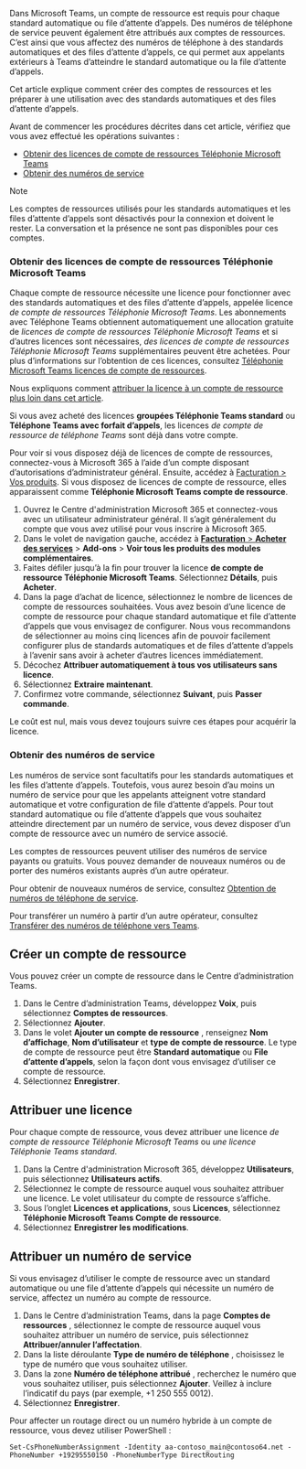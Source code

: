 Dans Microsoft Teams, un compte de ressource est requis pour chaque standard automatique ou file d’attente d’appels. Des numéros de téléphone de service peuvent également être attribués aux comptes de ressources. C’est ainsi que vous affectez des numéros de téléphone à des standards automatiques et des files d’attente d’appels, ce qui permet aux appelants extérieurs à Teams d’atteindre le standard automatique ou la file d’attente d’appels.

Cet article explique comment créer des comptes de ressources et les préparer à une utilisation avec des standards automatiques et des files d’attente d’appels.

Avant de commencer les procédures décrites dans cet article, vérifiez que vous avez effectué les opérations suivantes :

- [Obtenir des licences de compte de ressources Téléphonie Microsoft Teams](#obtain-microsoft-teams-phone-resource-account-licenses)
- [Obtenir des numéros de service](#obtain-service-numbers)

> [!NOTE]
> Les comptes de ressources utilisés pour les standards automatiques et les files d’attente d’appels sont désactivés pour la connexion et doivent le rester. La conversation et la présence ne sont pas disponibles pour ces comptes.

### <a name="obtain-microsoft-teams-phone-resource-account-licenses"></a>Obtenir des licences de compte de ressources Téléphonie Microsoft Teams

Chaque compte de ressource nécessite une licence pour fonctionner avec des standards automatiques et des files d’attente d’appels, appelée licence *de compte de ressources Téléphonie Microsoft Teams*. Les abonnements avec Téléphone Teams obtiennent automatiquement une allocation gratuite de *licences de compte de ressources Téléphonie Microsoft Teams* et si d’autres licences sont nécessaires, *des licences de compte de ressources Téléphonie Microsoft Teams* supplémentaires peuvent être achetées. Pour plus d’informations sur l’obtention de ces licences, consultez [Téléphonie Microsoft Teams licences de compte de ressources](../teams-add-on-licensing/virtual-user.md).

Nous expliquons comment [attribuer la licence à un compte de ressource plus loin dans cet article](#assign-a-license).

Si vous avez acheté des licences **groupées Téléphonie Teams standard** ou **Téléphone Teams avec forfait d’appels**, les licences *de compte de ressource de téléphone Teams* sont déjà dans votre compte.

Pour voir si vous disposez déjà de licences de compte de ressources, connectez-vous à Microsoft 365 à l’aide d’un compte disposant d’autorisations d’administrateur général. Ensuite, accédez à [Facturation > Vos produits](https://admin.microsoft.com/Adminportal/Home#/subscriptions). Si vous disposez de licences de compte de ressource, elles apparaissent comme **Téléphonie Microsoft Teams compte de ressource**.

1. Ouvrez le Centre d'administration Microsoft 365 et connectez-vous avec un utilisateur administrateur général. Il s’agit généralement du compte que vous avez utilisé pour vous inscrire à Microsoft 365.
2. Dans le volet de navigation gauche, accédez à [**Facturation** > **Acheter des services**](https://admin.microsoft.com/Adminportal/Home#/catalog) > **Add-ons** > **Voir tous les produits des modules complémentaires**.
3. Faites défiler jusqu’à la fin pour trouver la licence **de compte de ressource Téléphonie Microsoft Teams**. Sélectionnez **Détails**, puis **Acheter**.
4. Dans la page d’achat de licence, sélectionnez le nombre de licences de compte de ressources souhaitées. Vous avez besoin d’une licence de compte de ressource pour chaque standard automatique et file d’attente d’appels que vous envisagez de configurer. Nous vous recommandons de sélectionner au moins cinq licences afin de pouvoir facilement configurer plus de standards automatiques et de files d’attente d’appels à l’avenir sans avoir à acheter d’autres licences immédiatement.
5. Décochez **Attribuer automatiquement à tous vos utilisateurs sans licence**.
6. Sélectionnez **Extraire maintenant**.
7. Confirmez votre commande, sélectionnez **Suivant**, puis **Passer commande**.

Le coût est nul, mais vous devez toujours suivre ces étapes pour acquérir la licence.

### <a name="obtain-service-numbers"></a>Obtenir des numéros de service

Les numéros de service sont facultatifs pour les standards automatiques et les files d’attente d’appels. Toutefois, vous aurez besoin d’au moins un numéro de service pour que les appelants atteignent votre standard automatique et votre configuration de file d’attente d’appels. Pour tout standard automatique ou file d’attente d’appels que vous souhaitez atteindre directement par un numéro de service, vous devez disposer d’un compte de ressource avec un numéro de service associé.

Les comptes de ressources peuvent utiliser des numéros de service payants ou gratuits. Vous pouvez demander de nouveaux numéros ou de porter des numéros existants auprès d’un autre opérateur.

Pour obtenir de nouveaux numéros de service, consultez [Obtention de numéros de téléphone de service](../getting-service-phone-numbers.md).

Pour transférer un numéro à partir d’un autre opérateur, consultez [Transférer des numéros de téléphone vers Teams](../phone-number-calling-plans/transfer-phone-numbers-to-teams.md).

## <a name="create-a-resource-account"></a>Créer un compte de ressource

Vous pouvez créer un compte de ressource dans le Centre d’administration Teams.

1. Dans le Centre d’administration Teams, développez **Voix**, puis sélectionnez **Comptes de ressources**.
2. Sélectionnez **Ajouter**.
3. Dans le volet **Ajouter un compte de ressource** , renseignez **Nom d’affichage**, **Nom d’utilisateur** et **type de compte de ressource**. Le type de compte de ressource peut être **Standard automatique** ou **File d’attente d’appels**, selon la façon dont vous envisagez d’utiliser ce compte de ressource.
4. Sélectionnez **Enregistrer**.

## <a name="assign-a-license"></a>Attribuer une licence

Pour chaque compte de ressource, vous devez attribuer une licence *de compte de ressource Téléphonie Microsoft Teams* ou *une licence Téléphonie Teams standard*.

1. Dans la Centre d'administration Microsoft 365, développez **Utilisateurs**, puis sélectionnez **Utilisateurs actifs**.
2. Sélectionnez le compte de ressource auquel vous souhaitez attribuer une licence. Le volet utilisateur du compte de ressource s’affiche.
3. Sous l’onglet **Licences et applications**, sous **Licences**, sélectionnez **Téléphonie Microsoft Teams Compte de ressource**.
4. Sélectionnez **Enregistrer les modifications**.

## <a name="assign-a-service-number"></a>Attribuer un numéro de service

Si vous envisagez d’utiliser le compte de ressource avec un standard automatique ou une file d’attente d’appels qui nécessite un numéro de service, affectez un numéro au compte de ressource.

1. Dans le Centre d’administration Teams, dans la page **Comptes de ressources** , sélectionnez le compte de ressource auquel vous souhaitez attribuer un numéro de service, puis sélectionnez **Attribuer/annuler l’affectation**.
2. Dans la liste déroulante **Type de numéro de téléphone** , choisissez le type de numéro que vous souhaitez utiliser.
3. Dans la zone **Numéro de téléphone attribué** , recherchez le numéro que vous souhaitez utiliser, puis sélectionnez **Ajouter**. Veillez à inclure l’indicatif du pays (par exemple, +1 250 555 0012).
4. Sélectionnez **Enregistrer**.

Pour affecter un routage direct ou un numéro hybride à un compte de ressource, vous devez utiliser PowerShell :

`Set-CsPhoneNumberAssignment -Identity aa-contoso_main@contoso64.net -PhoneNumber +19295550150 -PhoneNumberType DirectRouting`
